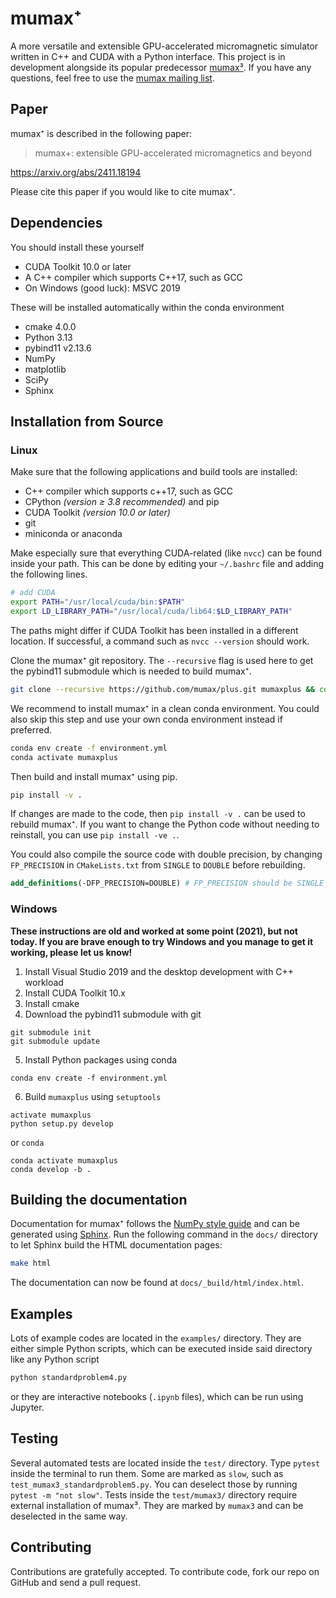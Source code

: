 # mumax⁺
A more versatile and extensible GPU-accelerated micromagnetic simulator written in C++ and CUDA with a Python interface. This project is in development alongside its popular predecessor [mumax³](https://github.com/mumax/3).
If you have any questions, feel free to use the [mumax mailing list](https://groups.google.com/g/mumax2).

## Paper

mumax⁺ is described in the following paper:
> mumax+: extensible GPU-accelerated micromagnetics and beyond

https://arxiv.org/abs/2411.18194

Please cite this paper if you would like to cite mumax⁺.

## Dependencies
You should install these yourself
* CUDA Toolkit 10.0 or later
* A C++ compiler which supports C++17, such as GCC
* On Windows (good luck): MSVC 2019

These will be installed automatically within the conda environment
* cmake 4.0.0
* Python 3.13
* pybind11 v2.13.6
* NumPy
* matplotlib
* SciPy
* Sphinx

## Installation from Source

### Linux

Make sure that the following applications and build tools are installed:
* C++ compiler which supports c++17, such as GCC
* CPython *(version ≥ 3.8 recommended)* and pip 
* CUDA Toolkit *(version 10.0 or later)*
* git
* miniconda or anaconda

Make especially sure that everything CUDA-related (like `nvcc`) can be found inside your path. This can be done by editing your `~/.bashrc` file and adding the following lines.
```bash
# add CUDA
export PATH="/usr/local/cuda/bin:$PATH"
export LD_LIBRARY_PATH="/usr/local/cuda/lib64:$LD_LIBRARY_PATH"
```
The paths might differ if CUDA Toolkit has been installed in a different location. If successful, a command such as `nvcc --version` should work.

Clone the mumax⁺ git repository. The `--recursive` flag is used here to get the pybind11 submodule which is needed to build mumax⁺.
```bash
git clone --recursive https://github.com/mumax/plus.git mumaxplus && cd mumaxplus
```
We recommend to install mumax⁺ in a clean conda environment. You could also skip this step and use your own conda environment instead if preferred.
```bash
conda env create -f environment.yml
conda activate mumaxplus
```
Then build and install mumax⁺ using pip.
```bash
pip install -v .
```
If changes are made to the code, then ``pip install -v .`` can be used to
rebuild mumax⁺. If you want to change the Python code without needing
to reinstall, you can use ``pip install -ve .``.

You could also compile the source code with double precision, by changing `FP_PRECISION` in `CMakeLists.txt` from `SINGLE` to `DOUBLE` before rebuilding.
```cmake
add_definitions(-DFP_PRECISION=DOUBLE) # FP_PRECISION should be SINGLE or DOUBLE
```

### Windows

**These instructions are old and worked at some point (2021), but not today. If you are brave enough to try Windows and you manage to get it working, please let us know!**

1. Install Visual Studio 2019 and the desktop development with C++ workload
2. Install CUDA Toolkit 10.x
3. Install cmake
4. Download the pybind11 submodule with git
```
git submodule init
git submodule update
```
5. Install Python packages using conda
```
conda env create -f environment.yml
```
6. Build `mumaxplus` using `setuptools`
```
activate mumaxplus
python setup.py develop
```
or `conda`
```
conda activate mumaxplus
conda develop -b .
```

## Building the documentation

Documentation for mumax⁺ follows the [NumPy style guide](https://numpydoc.readthedocs.io/en/latest/format.html) and can be generated using [Sphinx](https://www.sphinx-doc.org). Run the following command in the `docs/` directory to let Sphinx build the HTML documentation pages:
```bash
make html
```
The documentation can now be found at `docs/_build/html/index.html`.

## Examples

Lots of example codes are located in the `examples/` directory. They are either simple Python scripts, which can be executed inside said directory like any Python script
```bash
python standardproblem4.py
```
or they are interactive notebooks (`.ipynb` files), which can be run using Jupyter.

## Testing

Several automated tests are located inside the `test/` directory. Type `pytest` inside the terminal to run them. Some are marked as `slow`, such as `test_mumax3_standardproblem5.py`. You can deselect those by running `pytest -m "not slow"`. Tests inside the `test/mumax3/` directory require external installation of mumax³. They are marked by `mumax3` and can be deselected in the same way.


## Contributing
Contributions are gratefully accepted. To contribute code, fork our repo on GitHub and send a pull request.
